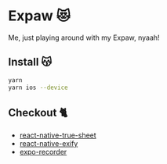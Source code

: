 # Expaw 😻

Me, just playing around with my Expaw, nyaah!

## Install 😽

```sh
yarn
yarn ios --device
```

## Checkout 🐈

- [react-native-true-sheet](https://github.com/lodev09/react-native-true-sheet)
- [react-native-exify](https://github.com/lodev09/react-native-exify)
- [expo-recorder](https://github.com/lodev09/expo-recorder)